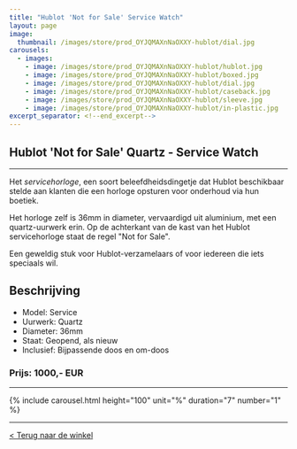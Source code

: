 ```yaml
---
title: "Hublot 'Not for Sale' Service Watch"
layout: page
image: 
  thumbnail: /images/store/prod_OYJQMAXnNaOXXY-hublot/dial.jpg
carousels:
  - images: 
    - image: /images/store/prod_OYJQMAXnNaOXXY-hublot/hublot.jpg
    - image: /images/store/prod_OYJQMAXnNaOXXY-hublot/boxed.jpg
    - image: /images/store/prod_OYJQMAXnNaOXXY-hublot/dial.jpg
    - image: /images/store/prod_OYJQMAXnNaOXXY-hublot/caseback.jpg
    - image: /images/store/prod_OYJQMAXnNaOXXY-hublot/sleeve.jpg
    - image: /images/store/prod_OYJQMAXnNaOXXY-hublot/in-plastic.jpg
excerpt_separator: <!--end_excerpt-->
---
```


## Hublot 'Not for Sale' Quartz - Service Watch

<!--end_excerpt-->
<center><script async src="https://js.stripe.com/v3/buy-button.js"></script>
<stripe-buy-button buy-button-id="buy_btn_1NlCyAERy1tUSqmux97Yn8Mt" publishable-key="pk_live_51NlCHMERy1tUSqmu09cnVosvmZFDrQ3j7kuaXuLGIBh6gWLan2utG8XgqxBI2ycF0RpYSYWIlMIZiI5zvjBiUtTm00sS8oqAcF"></stripe-buy-button></center>

***

Het _servicehorloge_, een soort beleefdheidsdingetje dat Hublot beschikbaar stelde aan klanten die een horloge opsturen voor onderhoud via hun boetiek. 

Het horloge zelf is 36mm in diameter, vervaardigd uit aluminium, met een quartz-uurwerk erin. Op de achterkant van de kast van het Hublot servicehorloge staat de regel "Not for Sale".

Een geweldig stuk voor Hublot-verzamelaars of voor iedereen die iets speciaals wil.

## Beschrijving
* Model: Service
* Uurwerk: Quartz
* Diameter: 36mm
* Staat: Geopend, als nieuw
* Inclusief: Bijpassende doos en om-doos

### Prijs: 1000,- EUR

***

{% include carousel.html height="100" unit="%" duration="7" number="1" %}

<center><stripe-buy-button buy-button-id="buy_btn_1NlCyAERy1tUSqmux97Yn8Mt" publishable-key="pk_live_51NlCHMERy1tUSqmu09cnVosvmZFDrQ3j7kuaXuLGIBh6gWLan2utG8XgqxBI2ycF0RpYSYWIlMIZiI5zvjBiUtTm00sS8oqAcF"></stripe-buy-button></center>


***

[< Terug naar de winkel](/winkel)

